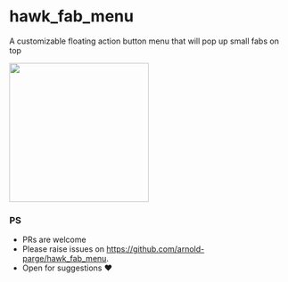 # hawk_fab_menu
A customizable floating action button menu that will pop up small fabs on top

<img src="https://raw.githubusercontent.com/arnold-parge/hawk_fab_menu/master/example/hawk menu demo 2.gif" width="250" />

### PS 
- PRs are welcome
- Please raise issues on https://github.com/arnold-parge/hawk_fab_menu.
- Open for suggestions ❤️